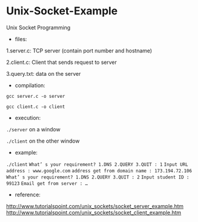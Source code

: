 # Unix-Socket-Example
Unix Socket Programming

* files:

1.server.c: TCP server (contain port number and hostname)

2.client.c: Client that sends request to server

3.query.txt: data on the server

* compilation:

`gcc server.c -o server`

`gcc client.c -o client`

* execution:

`./server` on a window

`./client` on the other window

* example:

`./client`
`What’ s your requirement? 1.DNS 2.QUERY 3.QUIT : 1`
`Input URL address : www.google.com`
`address get from domain name : 173.194.72.106`
`What’ s your requirement? 1.DNS 2.QUERY 3.QUIT : 2`
`Input student ID : 99123`
`Email get from server : …`

* reference:

http://www.tutorialspoint.com/unix_sockets/socket_server_example.htm
http://www.tutorialspoint.com/unix_sockets/socket_client_example.htm

